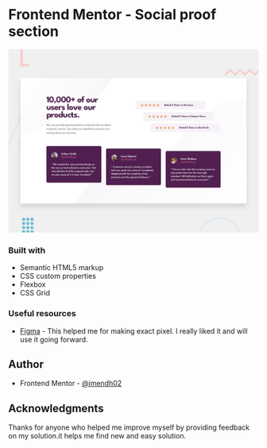 # Frontend Mentor - Social proof section

![Design preview for the Social proof section coding challenge](./design/desktop-preview.jpg)

### Built with

- Semantic HTML5 markup
- CSS custom properties
- Flexbox
- CSS Grid

### Useful resources

- [Figma](https://www.figma.com/) - This helped me for making exact pixel. I really liked it and will use it going forward.

## Author

- Frontend Mentor - [@imendh02](https://www.frontendmentor.io/profile/imendh02)

## Acknowledgments

Thanks for anyone who helped me improve myself by providing feedback on my solution.it helps me find new and easy solution.